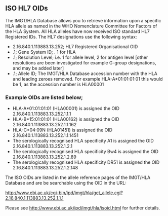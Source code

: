 ## ISO HL7 OIDs

The IMGT/HLA Database allows you to retrieve information upon a specific HLA allele as named in the WHO Nomenclature Committee for Factors of the HLA System. All HLA alleles have now received ISO standard HL7 Registered IDs. The HL7 designations use the following syntax:

+ 2.16.840.1.113883.13.252; HL7 Registered Organisational OID
+ .1;  Gene System ID; . 1 for HLA 
+ .1; Resolution Level; i.e. 1 for allele level, 2 for antigen level [other resolutions are been investigated for example G-group designations, and may be added later] 
+ .1; Allele ID; The IMGT/HLA Database accession number with the HLA and leading zeroes removed. For example HLA-A*01:01:01:01 this would be 1, as the accession number is HLA00001 

### Example OIDs are listed below;

+ HLA-A*01:01:01:01 (HLA00001) is assigned the OID 2.16.840.1.113883.13.252.1.1.1
+ HLA-B*15:01:01:01 (HLA00162) is assigned the OID 2.16.840.1.113883.13.252.1.1.162
+ HLA-C*04:09N (HLA01451) is assigned the OID 2.16.840.1.113883.13.252.1.1.1451
+ The serologically recognised HLA specificity A1 is assigned the OID 2.16.840.1.113883.13.252.1.2.1
+ The serologically recognised HLA specificity Bw4 is assigned the OID 2.16.840.1.113883.13.252.1.2.89
+ The serologically recognised HLA specificity DR51 is assigned the OID 2.16.840.1.113883.13.252.1.2.148

The ISO OIDs are listed in the allele reference pages of the IMGT/HLA Database and are be searchable using the OID in the URL:

http://www.ebi.ac.uk/cgi-bin/ipd/imgt/hla/get_allele.cgi?2.16.840.1.113883.13.252.1.1.1

Please see http://www.ebi.ac.uk/ipd/imgt/hla/isoid.html for further details.
